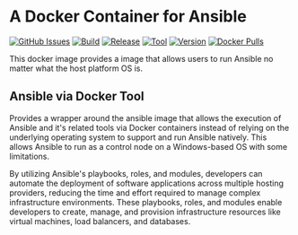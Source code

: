 # A Docker Container for Ansible

[![GitHub Issues](https://img.shields.io/github/issues-raw/dcjulian29/docker-ansible.svg)](https://github.com/dcjulian29/docker-ansible/issues) [![Build](https://github.com/dcjulian29/docker-ansible/actions/workflows/build.yml/badge.svg)](https://github.com/dcjulian29/docker-ansible/actions/workflows/build.yml) [![Release](https://github.com/dcjulian29/docker-ansible/actions/workflows/release.yml/badge.svg)](https://github.com/dcjulian29/docker-ansible/actions/workflows/release.yml) [![Tool](https://github.com/dcjulian29/docker-ansible/actions/workflows/tool.yml/badge.svg)](https://github.com/dcjulian29/docker-ansible/actions/workflows/tool.yml) [![Version](https://img.shields.io/docker/v/dcjulian29/ansible?sort=semver)](https://hub.docker.com/repository/docker/dcjulian29/ansible) [![Docker Pulls](https://img.shields.io/docker/pulls/dcjulian29/ansible.svg)](https://hub.docker.com/r/dcjulian29/ansible/)

This docker image provides a image that allows users to run Ansible no matter what the host platform OS is.

## Ansible via Docker Tool

Provides a wrapper around the ansible image that allows the execution of Ansible and it's related
tools via Docker containers instead of relying on the underlying operating system to support and
run Ansible natively. This allows Ansible to run as a control node on a Windows-based OS with some
limitations.

By utilizing Ansible's playbooks, roles, and modules, developers can automate the deployment of
software applications across multiple hosting providers, reducing the time and effort required to
manage complex infrastructure environments. These playbooks, roles, and modules enable developers to
create, manage, and provision infrastructure resources like virtual machines, load balancers, and
databases.
